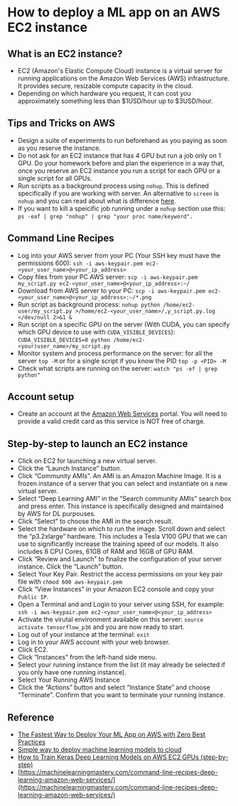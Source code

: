 # How to deploy a ML app on an AWS EC2 instance

## What is an EC2 instance?
- EC2 (Amazon's Elastic Compute Cloud) instance is a virtual server for running applications on the Amazon Web Services (AWS) infrastructure. It provides secure, resizable compute capacity in the cloud.
- Depending on which hardware you request, it can cost you approximately something less than $1USD/hour up to $3USD/hour.

## Tips and Tricks on AWS
- Design a suite of experiments to run beforehand as you paying as soon as you reserve the instance.
- Do not ask for an EC2 instance that has 4 GPU but run a job only on 1 GPU. Do your homework before and plan the experience in a way that, once you reserve an EC2 instance you run a script for each GPU or a single script for all GPUs.
- Run scripts as a background process using `nohup`. This is defined specifically if you are working with server. An alternative to `screen` is `nohup` and you can read about what is difference [here](https://unix.stackexchange.com/questions/24658/nohup-vs-screen).
- If you want to kill a speicific job running under a `nohup` section use this: `ps -eaf | grep "nohup" | grep "your proc name/keyword".`

## Command Line Recipes
- Log into your AWS server from your PC (Your SSH key must have the permissions 600): `ssh -i aws-keypair.pem ec2-<your_user_name>@<your_ip_address>`
- Copy files from your PC AWS server: `scp -i aws-keypair.pem my_script.py ec2-<your_user_name>@<your_ip_address>:~/`
- Download from AWS server to your PC: `scp -i aws-keypair.pem ec2-<your_user_name>@<your_ip_address>:~/*.png`
- Run script as background process: `nohup python /home/ec2-user/my_script.py >/home/ec2-<your_user_name>/,y_script.py.log </dev/null 2>&1 &`
- Run script on a specific GPU on the server (With CUDA, you can specify which GPU device to use with `CUDA_VISIBLE_DEVICES`): `CUDA_VISIBLE_DEVICES=0 python /home/ec2-<your)user_name>/my_script.py `
- Monitor system and process performance on the server: for all the server `top -M` or for a single script if you know the PID `top -p <PID> -M`
- Check what scripts are running on the server: `watch "ps -ef | grep python"`

## Account setup
- Create an account at the [Amazon Web Services](https://aws.amazon.com/) portal. You will need to provide a valid credit card as this service is NOT free of charge.

## Step-by-step to launch an EC2 instance
- Click on EC2 for launching a new virtual server.
- Click the “Launch Instance” button.
- Click “Community AMIs”. An AMI is an Amazon Machine Image. It is a frozen instance of a server that you can select and instantiate on a new virtual server.
- Select “Deep Learning AMI” in the “Search community AMIs” search box and press enter. This instance is specifically designed and maintained by AWS for DL purpouses.
- Click “Select” to choose the AMI in the search result.
- Select the hardware on which to run the image. Scroll down and select the “p3.2xlarge” hardware. This includes a Tesla V100 GPU that we can use to significantly increase the training speed of our models. It also includes 8 CPU Cores, 61GB of RAM and 16GB of GPU RAM.
- Click “Review and Launch” to finalize the configuration of your server instance. Click the “Launch” button.
- Select Your Key Pair. Restrict the access permissions on your key pair file with `chmod 600 aws-keypair.pem`
- Click “View Instances” in your Amazon EC2 console and copy your `Public IP`.
- Open a Terminal and and Login to your server using SSH, for example: `ssh -i aws-keypair.pem ec2-<your_user_name>@<your_ip_address>`
- Activate the virutal environment available on this server: `source activate tensorflow_p36` and you are now ready to start.
- Log out of your instance at the terminal: `exit`
- Log in to your AWS account with your web browser.
- Click EC2.
- Click “Instances” from the left-hand side menu.
- Select your running instance from the list (it may already be selected if you only have one running instance).
- Select Your Running AWS Instance
- Click the “Actions” button and select “Instance State” and choose “Terminate”. Confirm that you want to terminate your running instance.


## Reference
- [The Fastest Way to Deploy Your ML App on AWS with Zero Best Practices](https://towardsdatascience.com/the-fastest-way-to-deploy-your-ml-app-on-aws-with-zero-best-practices-df15c09eead7)
- [Simple way to deploy machine learning models to cloud](https://towardsdatascience.com/simple-way-to-deploy-machine-learning-models-to-cloud-fd58b771fdcf)
- [How to Train Keras Deep Learning Models on AWS EC2 GPUs (step-by-step)](https://machinelearningmastery.com/develop-evaluate-large-deep-learning-models-keras-amazon-web-services/)
- [https://machinelearningmastery.com/command-line-recipes-deep-learning-amazon-web-services/](https://machinelearningmastery.com/command-line-recipes-deep-learning-amazon-web-services/)
